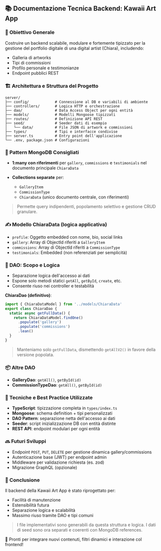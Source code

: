 ## 📚 Documentazione Tecnica Backend: Kawaii Art App

### 🎯 Obiettivo Generale

Costruire un backend scalabile, modulare e fortemente tipizzato per la gestione del portfolio digitale di una digital artist (Chiara), includendo:

* Galleria di artworks
* Tipi di commissioni
* Profilo personale e testimonianze
* Endpoint pubblici REST

### 🏗️ Architettura e Struttura del Progetto

```
server/
├── config/            # Connessione al DB e variabili di ambiente
├── controllers/       # Logica HTTP e orchestrazione
├── dao/               # Data Access Object per ogni entità
├── models/            # Modelli Mongoose tipizzati
├── routes/            # Definizione API REST
├── seed/              # Seeder dati di esempio
│   └── data/          # File JSON di artwork e commissioni
├── types/             # Tipi e interfacce condivise
├── server.ts          # Entry point dell'applicazione
└── .env, package.json # Configurazioni
```

### 🔗 Pattern MongoDB Consigliati

* **1\:many con riferimenti** per `gallery`, `commissions` e `testimonials` nel documento principale `ChiaraData`
* **Collections separate** per:

  * `GalleryItem`
  * `CommissionType`
  * `ChiaraData` (unico documento centrale, con riferimenti)

> Permette query indipendenti, popolamento selettivo e gestione CRUD granulare.

### ✍️ Modello ChiaraData (logica applicativa)

* `profile`: Oggetto embedded con nome, bio, social links
* `gallery`: Array di ObjectId riferiti a `GalleryItem`
* `commissions`: Array di ObjectId riferiti a `CommissionType`
* `testimonials`: Embedded (non referenziati per semplicità)

### 📁 DAO: Scopo e Logica

* Separazione logica dell'accesso ai dati
* Espone solo metodi statici `getAll`, `getById`, `create`, etc.
* Consente riuso nei controller e testabilità

**ChiaraDao (definitivo)**:

```ts
import { ChiaraDataModel } from '../models/ChiaraData'
export class ChiaraDao {
  static async getFullData() {
    return ChiaraDataModel.findOne()
      .populate('gallery')
      .populate('commissions')
      .lean()
  }
}
```

> Manteniamo solo `getFullData`, dismettendo `getAllV2()` in favore della versione popolata.

### 📦 Altre DAO

* **GalleryDao**: `getAll()`, `getById(id)`
* **CommissionTypeDao**: `getAll()`, `getById(id)`

### 🧠 Tecniche e Best Practice Utilizzate

* **TypeScript**: tipizzazione completa in `types/index.ts`
* **Mongoose**: schema definition + tipi personalizzati
* **DAO Pattern**: separazione netta dell'accesso ai dati
* **Seeder**: script inizializzazione DB con entità distinte
* **REST API**: endpoint modulari per ogni entità

### 🔜 Futuri Sviluppi

* Endpoint `POST`, `PUT`, `DELETE` per gestione dinamica gallery/commissions
* Autenticazione base (JWT) per endpoint admin
* Middleware per validazione richiesta (es. zod)
* Migrazione GraphQL (opzionale)

### 📌 Conclusione

Il backend della Kawaii Art App è stato riprogettato per:

* Facilità di manutenzione
* Estensibilità futura
* Separazione logica e scalabilità
* Massimo riuso tramite DAO e tipi comuni

> I file implementativi sono generabili da questa struttura e logica. I dati di seed sono ora separati e coerenti con MongoDB references.

🚀 Pronti per integrare nuovi contenuti, filtri dinamici e interazione col frontend!
